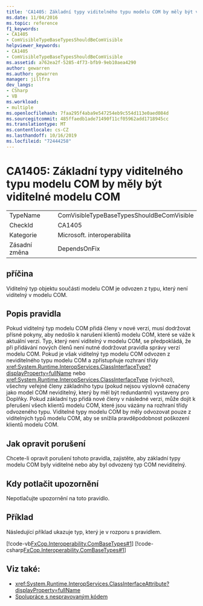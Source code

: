 ```yaml
---
title: 'CA1405: Základní typy viditelného typu modelu COM by měly být viditelné modelu COM'
ms.date: 11/04/2016
ms.topic: reference
f1_keywords:
- CA1405
- ComVisibleTypeBaseTypesShouldBeComVisible
helpviewer_keywords:
- CA1405
- ComVisibleTypeBaseTypesShouldBeComVisible
ms.assetid: a762ea2f-5285-4f73-bfb9-9eb10aea4290
author: gewarren
ms.author: gewarren
manager: jillfra
dev_langs:
- CSharp
- VB
ms.workload:
- multiple
ms.openlocfilehash: 7faa295f4aba9e547254eb9c554d113e0aed084d
ms.sourcegitcommit: 485ffaedb1ade71490f11cf05962add1718945cc
ms.translationtype: MT
ms.contentlocale: cs-CZ
ms.lasthandoff: 10/16/2019
ms.locfileid: "72444258"
---
```

# <a name="ca1405-com-visible-type-base-types-should-be-com-visible"></a>CA1405: Základní typy viditelného typu modelu COM by měly být viditelné modelu COM

|||
|-|-|
|TypeName|ComVisibleTypeBaseTypesShouldBeComVisible|
|CheckId|CA1405|
|Kategorie|Microsoft. interoperabilita|
|Zásadní změna|DependsOnFix|

## <a name="cause"></a>příčina
Viditelný typ objektu součásti modelu COM je odvozen z typu, který není viditelný v modelu COM.

## <a name="rule-description"></a>Popis pravidla
Pokud viditelný typ modelu COM přidá členy v nové verzi, musí dodržovat přísné pokyny, aby nedošlo k narušení klientů modelu COM, které se váže k aktuální verzi. Typ, který není viditelný v modelu COM, se předpokládá, že při přidávání nových členů není nutné dodržovat pravidla správy verzí modelu COM. Pokud je však viditelný typ modelu COM odvozen z neviditelného typu modelu COM a zpřístupňuje rozhraní třídy <xref:System.Runtime.InteropServices.ClassInterfaceType?displayProperty=fullName> nebo <xref:System.Runtime.InteropServices.ClassInterfaceType> (výchozí), všechny veřejné členy základního typu (pokud nejsou výslovně označeny jako model COM neviditelný, který by měl být redundantní) vystaveny pro Doplňky. Pokud základní typ přidá nové členy v následné verzi, může dojít k přerušení všech klientů modelu COM, které jsou vázány na rozhraní třídy odvozeného typu. Viditelné typy modelu COM by měly odvozovat pouze z viditelných typů modelu COM, aby se snížila pravděpodobnost poškození klientů modelu COM.

## <a name="how-to-fix-violations"></a>Jak opravit porušení
Chcete-li opravit porušení tohoto pravidla, zajistěte, aby základní typy modelu COM byly viditelné nebo aby byl odvozený typ COM neviditelný.

## <a name="when-to-suppress-warnings"></a>Kdy potlačit upozornění
Nepotlačujte upozornění na toto pravidlo.

## <a name="example"></a>Příklad
Následující příklad ukazuje typ, který je v rozporu s pravidlem.

[!code-vb[FxCop.Interoperability.ComBaseTypes#1](../code-quality/codesnippet/VisualBasic/ca1405-com-visible-type-base-types-should-be-com-visible_1.vb)]
[!code-csharp[FxCop.Interoperability.ComBaseTypes#1](../code-quality/codesnippet/CSharp/ca1405-com-visible-type-base-types-should-be-com-visible_1.cs)]

## <a name="see-also"></a>Viz také:

- <xref:System.Runtime.InteropServices.ClassInterfaceAttribute?displayProperty=fullName>
- [Spolupráce s nespravovaným kódem](/dotnet/framework/interop/index)
